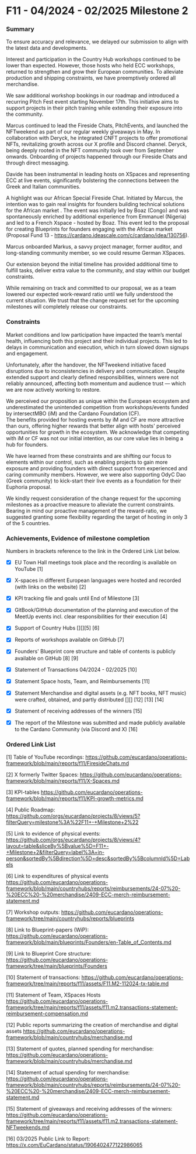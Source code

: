 # F11 - 04/2024 - 02/2025 Milestone 2


### Summary

To ensure accuracy and relevance, we delayed our submission to align with the latest data and developments. 

Interest and participation in the Country Hub workshops continued to be lower than expected.  However, those hosts who held ECC workshops, returned to strengthen and grow their European communities. To alleviate production and shipping constraints, we have preemptively ordered all merchandise.   

We saw additional workshop bookings in our roadmap and introduced a recurring Pitch Fest event starting November 17th. This initiative aims to support projects in their pitch training while extending their exposure into the community.   

Marcus continued to lead the Fireside Chats, PitchEvents, and launched the NFTweekend as part of our regular weekly giveaways in May. In collaboration with Deryck, he integrated CNFT projects to offer promotional NFTs, revitalizing growth across our X profile and Discord channel. Deryck, being deeply rooted in the NFT community took over from September onwards. Onboarding of projects happened through our Fireside Chats and through direct messaging.

Davide has been instrumental in leading hosts on XSpaces and representing ECC at live events, significantly bolstering the connections between the Greek and Italian communities.   

A highlight was our African Special Fireside Chat. Initiated by Marcus, the intention was to gain real insights for founders building technical solutions for the African market . The event was initially led by Boaz (Congo) and was spontaneously enriched by additional experience from Emmanuel (Nigeria) and led to a French Xspace - hosted by Boaz. 
This event led to the proposal for creating Blueprints for founders engaging with the African market (Proposal Fund 13 - https://cardano.ideascale.com/c/cardano/idea/130756).  

Marcus onboarded Markus, a savvy project manager, former auditor, and long-standing community member, so we could resume German XSpaces.   

Our extension beyond the initial timeline has provided additional time to fulfill tasks, deliver extra value to the community, and stay within our budget constraints.

While remaining on track and committed to our proposal, we as a team lowered our expected work-reward ratio until we fully understood the current situation. We trust that the change request set for the upcoming milestones will completely release our constraints.


### Constraints

Market conditions and low participation have impacted the team’s mental health, influencing both this project and their individual projects. This led to delays in communication and execution, which in turn slowed down signups and engagement.  

Unfortunately, after the handover, the NFTweekend initiative faced disruptions due to inconsistencies in delivery and communication. Despite extended support and clearly defined responsibilities, winners were not reliably announced, affecting both momentum and audience trust — which we are now actively working to restore.  

We perceived our proposition as unique within the European ecosystem and underestimated the unintended competition from workshops/events funded by intersectMBO (iM) and the Cardano Foundation (CF).   
The benefits provided for hosting events by iM and CF are more attractive than ours, offering higher rewards that better align with hosts' perceived opportunities for growth in the ecosystem. We acknowledge that competing with iM or CF was not our initial intention, as our core value lies in being a hub for founders.  

We have learned from these constraints and are shifting our focus to elements within our control, such as enabling projects to gain more exposure and providing founders with direct support from experienced and caring community members. However, we were also supporting OdyC Dao (Greek community) to kick-start their live events as a foundation for their Euphoria proposal.   

We kindly request consideration of the change request for the upcoming milestones as a proactive measure to alleviate the current constraints. Bearing in mind our proactive management of the reward-ratio, we suggested granting some flexibility regarding the target of hosting in only 3 of the 5 countries.



### Achievements, Evidence of milestone completion

Numbers in brackets reference to the link in the Ordered Link List below.

- [x] EU Town Hall meetings took place and the recording is available on YouTube [1]

- [x] X-spaces in different European languages were hosted and recorded (with links on the website) [2]

- [x] KPI tracking file and goals until End of Milestone [3]

- [x] GitBook/GitHub documentation of the planning and execution of the MeetUp events incl. clear responsibilities for their execution  [4] 

- [x] Support of Country Hubs [][][5] [6]

- [x] Reports of workshops available on GitHub [7] 

- [x] Founders' Blueprint core structure and table of contents is publicly available on GitHub [8] [9]

- [x] Statement of Transactions 04/2024 - 02/2025 [10]

- [x] Statement Space hosts, Team, and Reimbursements [11]

- [x] Statement Merchandise and digital assets (e.g. NFT books, NFT music) were crafted, obtained, and partly distributed [][] [12] [13] [14]

- [x] Statement of receiving addresses of the winners [15]

- [x] The report of the Milestone was submitted and made publicly available to the Cardano Community (via Discord and X) [16]

  




### Ordered Link List

 [1] Table of YouTube recordings: https://github.com/eucardano/operations-framework/blob/main/reports/f11/FiresideChats.md

 [2] X formerly Twitter Spaces: https://github.com/eucardano/operations-framework/blob/main/reports/f11/X-Spaces.md

 [3] KPI-tables https://github.com/eucardano/operations-framework/blob/main/reports/f11/KPI-growth-metrics.md

 [4] Public Roadmap: https://github.com/orgs/eucardano/projects/8/views/5?filterQuery=milestone%3A%22F11+-+Milestone+2%22

 [5] Link to evidence of physical events: https://github.com/orgs/eucardano/projects/8/views/4?layout=table&sliceBy%5Bvalue%5D=F11+-+Milestone+2&filterQuery=label%3A+in-person&sortedBy%5Bdirection%5D=desc&sortedBy%5BcolumnId%5D=Labels

  [6] Link to expenditures of physical events https://github.com/eucardano/operations-framework/blob/main/countryhubs/reports/reimbursements/24-07%20-%20ECC%20-%20merchandise/2409-ECC-merch-reimbursement-statement.md

  [7] Workshop outputs: https://github.com/eucardano/operations-framework/tree/main/countryhubs/reports/blueprints

  [8] Link to Blueprint-papers (WiP): https://github.com/eucardano/operations-framework/blob/main/blueprints/Founders/en-Table_of_Contents.md 

  [9] Link to Blueprint Core structure: https://github.com/eucardano/operations-framework/tree/main/blueprints/Founders

[10] Statement of transactions: https://github.com/eucardano/operations-framework/tree/main/reports/f11/assets/F11.M2-112024-tx-table.md

[11] Statement of Team, XSpaces Hosts https://github.com/eucardano/operations-framework/tree/main/reports/f11/assets/f11.m2.transactions-statement-reimbursement-compensation.md

[12] Public reports summarizing the creation of merchandise and digital assets https://github.com/eucardano/operations-framework/blob/main/countryhubs/merchandise.md

[13] Statement of quotes, planned spending for merchandise: https://github.com/eucardano/operations-framework/blob/main/countryhubs/merchandise.md

[14] Statement of actual spending for merchandise: https://github.com/eucardano/operations-framework/blob/main/countryhubs/reports/reimbursements/24-07%20-%20ECC%20-%20merchandise/2409-ECC-merch-reimbursement-statement.md

[15] Statement of giveaways and receiving addresses of the winners: https://github.com/eucardano/operations-framework/tree/main/reports/f11/assets/f11.m2.transactions-statement-NFTweekends.md

[16] 03/2025 Public Link to Report: https://x.com/EuCardano/status/1906402477122986065

